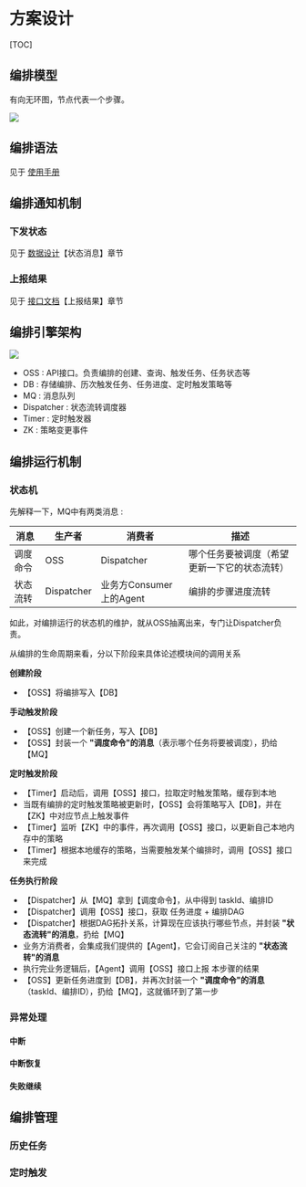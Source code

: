 # 方案设计 #

[TOC]

## 编排模型 ##

有向无环图，节点代表一个步骤。

<img src="https://static-1256056882.cos.ap-guangzhou.myqcloud.com/seven%2Fjobflow.DAG.png">

## 编排语法 ##

见于 [使用手册](/doc/manual.md)

## 编排通知机制 ##

### 下发状态 ###

见于 [数据设计](/doc/model.md)【状态消息】章节

### 上报结果 ###

见于 [接口文档](/doc/interface.md)【上报结果】章节

## 编排引擎架构 ##

<img src="https://static-1256056882.cos.ap-guangzhou.myqcloud.com/seven/jobflow.frame.png">

- OSS : API接口。负责编排的创建、查询、触发任务、任务状态等
- DB : 存储编排、历次触发任务、任务进度、定时触发策略等
- MQ : 消息队列
- Dispatcher : 状态流转调度器
- Timer : 定时触发器
- ZK : 策略变更事件

## 编排运行机制 ##

### 状态机 ###

先解释一下，MQ中有两类消息 :

| 消息 | 生产者 | 消费者 | 描述 |
| ---- | ---- | ---- | ---- |
| 调度命令 | OSS | Dispatcher | 哪个任务要被调度（希望更新一下它的状态流转） |
| 状态流转 | Dispatcher | 业务方Consumer上的Agent | 编排的步骤进度流转 |

如此，对编排运行的状态机的维护，就从OSS抽离出来，专门让Dispatcher负责。

从编排的生命周期来看，分以下阶段来具体论述模块间的调用关系

**创建阶段**

- 【OSS】将编排写入【DB】

**手动触发阶段**

- 【OSS】创建一个新任务，写入【DB】
- 【OSS】封装一个 **"调度命令"的消息**（表示哪个任务将要被调度），扔给【MQ】

**定时触发阶段**

- 【Timer】启动后，调用【OSS】接口，拉取定时触发策略，缓存到本地
- 当既有编排的定时触发策略被更新时，【OSS】会将策略写入【DB】，并在【ZK】中对应节点上触发事件
- 【Timer】监听【ZK】中的事件，再次调用【OSS】接口，以更新自己本地内存中的策略
- 【Timer】根据本地缓存的策略，当需要触发某个编排时，调用【OSS】接口来完成

**任务执行阶段**

- 【Dispatcher】从【MQ】拿到【调度命令】，从中得到 taskId、编排ID
- 【Dispatcher】调用【OSS】接口，获取 任务进度 + 编排DAG
- 【Dispatcher】根据DAG拓扑关系，计算现在应该执行哪些节点，并封装 **"状态流转"的消息**，扔给【MQ】
- 业务方消费者，会集成我们提供的【Agent】，它会订阅自己关注的 **"状态流转"的消息**
- 执行完业务逻辑后，【Agent】调用【OSS】接口上报 本步骤的结果
- 【OSS】更新任务进度到【DB】，并再次封装一个 **"调度命令"的消息**（taskId、编排ID），扔给【MQ】，这就循环到了第一步

### 异常处理 ###
#### 中断 ####
#### 中断恢复 ####
#### 失败继续 ####

## 编排管理 ##

### 历史任务 ###
### 定时触发 ###